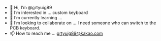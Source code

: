 - 👋 Hi, I’m @grtyuig89
- 👀 I’m interested in ... custom keyboard
- 🌱 I’m currently learning ...
- 💞️ I’m looking to collaborate on ... I need someone who can switch to the PCB keyboard.
- 📫 How to reach me ... grtyuig89@kakao.com

<!---
grtyuig89/grtyuig89 is a ✨ special ✨ repository because its `README.md` (this file) appears on your GitHub profile.
You can click the Preview link to take a look at your changes.
--->
